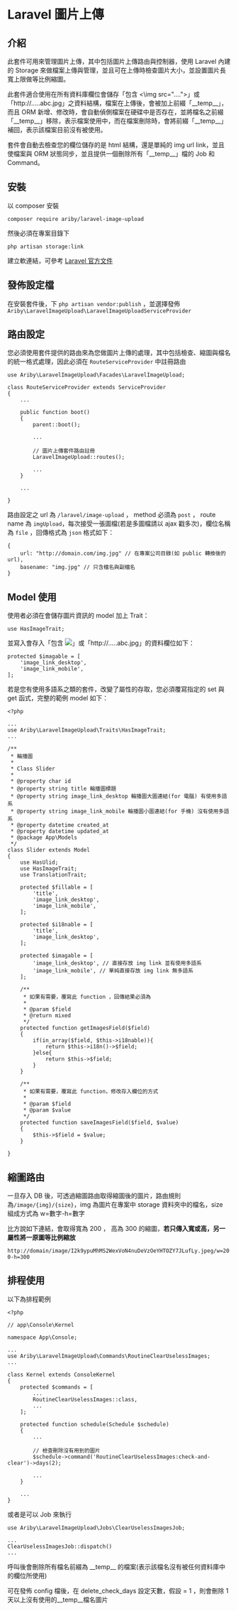 # Laravel 圖片上傳

## 介紹

此套件可用來管理圖片上傳，其中包括圖片上傳路由與控制器，使用 Laravel 內建的 Storage 來做檔案上傳與管理，並且可在上傳時檢查圖片大小，並設置圖片長寬上限做等比例縮圖。

此套件適合使用在所有資料庫欄位會儲存「包含 \<\img src="....">」或「http://.....abc.jpg」之資料結構，檔案在上傳後，會被加上前綴「\_\_temp\_\_」，而且 ORM 新增、修改時，會自動偵側檔案在硬碟中是否存在，並將檔名之前綴「\_\_temp\_\_」移除，表示檔案使用中，而在檔案刪除時，會將前綴「\_\_temp\_\_」補回，表示該檔案目前沒有被使用。

套件會自動去檢查您的欄位儲存的是 html 結構，還是單純的 img url link，並且使檔案與 ORM 狀態同步，並且提供一個刪除所有「\_\_temp\_\_」檔的 Job 和 Command。

##  安裝

以 composer 安裝

    composer require ariby/laravel-image-upload
    
然後必須在專案目錄下

    php artisan storage:link
    
建立軟連結，可參考 [Laravel 官方文件](https://docs.laravel-dojo.com/laravel/5.5/filesystem#the-public-disk)
    
## 發佈設定檔

在安裝套件後，下 `php artisan vendor:publish` ，並選擇發佈 `Ariby\LaravelImageUpload\LaravelImageUploadServiceProvider`
    
## 路由設定

您必須使用套件提供的路由來為您做圖片上傳的處理，其中包括檢查、縮圖與檔名的統一格式處理，因此必須在 `RouteServiceProvider` 中註冊路由

    use Ariby\LaravelImageUpload\Facades\LaravelImageUpload;

    class RouteServiceProvider extends ServiceProvider
    {
        ...
    
        public function boot()
        {
            parent::boot();
    
            ...
    
            // 圖片上傳套件路由註冊
            LaravelImageUpload::routes();
            
            ...
        }
        
        ...
        
    }
    
路由設定之 url 為 `/laravel/image-upload` ， method 必須為 `post` ， route name 為 `imgUpload`，每次接受一張圖檔(若是多圖檔請以 ajax 戳多次)，欄位名稱為 `file` ，回傳格式為 `json` 格式如下：

    {
        url: "http://domain.com/img.jpg" // 在專案公司目錄(如 public 轉換後的 url),
        basename: "img.jpg" // 只含檔名與副檔名
    }

## Model 使用

使用者必須在會儲存圖片資訊的 model 加上 Trait：

    use HasImageTrait;
    
並寫入會存入「包含 <img src="....">」或「http://.....abc.jpg」的資料欄位如下：

    protected $imagable = [
        'image_link_desktop',
        'image_link_mobile',
    ];
    
若是您有使用多語系之類的套件，改變了屬性的存取，您必須覆寫指定的 set 與 get 函式，完整的範例 model 如下：

    <?php
    
    ...
    use Ariby\LaravelImageUpload\Traits\HasImageTrait;
    ...
    
    /**
     * 輪播圖
     *
     * Class Slider
     *
     * @property char id
     * @property string title 輪播圖標題
     * @property string image_link_desktop 輪播圖大圖連結(for 電腦) 有使用多語系
     * @property string image_link_mobile 輪播圖小圖連結(for 手機) 沒有使用多語系
     * @property datetime created_at
     * @property datetime updated_at
     * @package App\Models
     */
    class Slider extends Model
    {
        use HasUlid;
        use HasImageTrait;
        use TranslationTrait;
    
        protected $fillable = [
            'title',
            'image_link_desktop',
            'image_link_mobile',
        ];
    
        protected $i18nable = [
            'title',
            'image_link_desktop',
        ];
    
        protected $imagable = [
            'image_link_desktop', // 直接存放 img link 並有使用多語系
            'image_link_mobile', // 單純直接存放 img link 無多語系
        ];
        
        /**
         * 如果有需要，覆寫此 function ，回傳結果必須為
         *
         * @param $field
         * @return mixed
         */
        protected function getImagesField($field)
        {
            if(in_array($field, $this->i18nable)){
                return $this->i18n()->$field;
            }else{
                return $this->$field;
            }
        }
    
        /**
         * 如果有需要，覆寫此 function，修改存入欄位的方式
         *
         * @param $field
         * @param $value
         */
        protected function saveImagesField($field, $value)
        {
            $this->$field = $value;
        }
    
    }
    
    
## 縮圖路由

一旦存入 DB 後，可透過縮圖路由取得縮圖後的圖片，路由規則為`/image/{img}/{size}`，img 為圖片在專案中 storage 資料夾中的檔名，size 組成方式為 w=數字-h=數字

比方說如下連結，會取得寬為 200 ， 高為 300 的縮圖，**若只傳入寬或高，另一屬性將一原圖等比例縮放**

`http://domain/image/I2k9ypuMhMS2WexVoN4nuDeVzOeYHTOZY7JLufLy.jpeg/w=200-h=300`
    
## 排程使用

以下為排程範例

    <?php
    
    // app\Console\Kernel
    
    namespace App\Console;
    
    ...
    use Ariby\LaravelImageUpload\Commands\RoutineClearUselessImages;
    ...
    
    class Kernel extends ConsoleKernel
    {
        protected $commands = [
            ...
            RoutineClearUselessImages::class,
            ...
        ];
    
        protected function schedule(Schedule $schedule)
        {
            ...
            
            // 檢查刪除沒有用到的圖片
            $schedule->command('RoutineClearUselessImages:check-and-clear')->days(2);
            
            ...
        }
        
        ...
    }

或者是可以 Job 來執行

    use Ariby\LaravelImageUpload\Jobs\ClearUselessImagesJob;
    
    ...
    ClearUselessImagesJob::dispatch()
    ...
    
呼叫後會刪除所有檔名前綴為  \_\_temp\_\_ 的檔案(表示該檔名沒有被任何資料庫中的欄位所使用)

可在發佈 config 檔後，在 delete_check_days 設定天數，假設 = 1 ，則會刪除 1 天以上沒有使用的__temp__檔名圖片